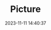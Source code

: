 ---
weight: 1
images:
- /images/edited/189.jpeg
title: Picture
date: 2023-11-11 14:40:37
tags: [luminarneo,work,ilce7m3,person,diningtable]
---